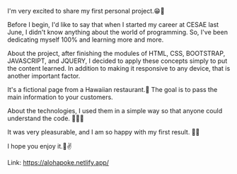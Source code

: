 I'm very excited to share my first personal project.😁🙌

Before I begin, I'd like to say that when I started my career at CESAE last June, I didn't know anything about the world of programming. So, I've been dedicating myself 100% and learning more and more. 

About the project, after finishing the modules of HTML, CSS, BOOTSTRAP, JAVASCRIPT, and JQUERY, I decided to apply these concepts simply to put the content learned. In addition to making it responsive to any device, that is another important factor.

It's a fictional page from a Hawaiian restaurant.🥗 The goal is to pass the main information to your customers.

About the technologies, I used them in a simple way so that anyone could understand the code. 👨🏻‍💻

It was very pleasurable, and I am so happy with my first result. 🚀🚀

I hope you enjoy it.🫡✌️

Link: https://alohapoke.netlify.app/

